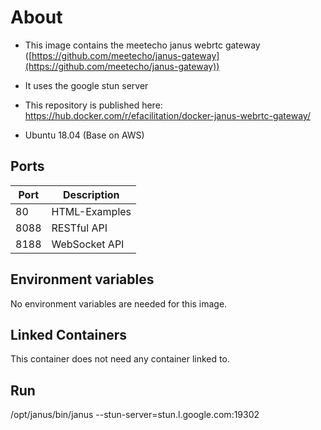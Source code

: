 # About

-   This image contains the meetecho janus webrtc gateway  ([https://github.com/meetecho/janus-gateway](https://github.com/meetecho/janus-gateway))

-   It uses the google stun server

-   This repository is published here: [https://hub.docker.com/r/efacilitation/docker-janus-webrtc-gateway/
](https://hub.docker.com/r/efacilitation/docker-janus-webrtc-gateway/)

- Ubuntu 18.04 (Base on AWS)

## Ports

| Port   | Description   |
|--------|---------------|
| 80     | HTML-Examples |
| 8088   | RESTful API   |
| 8188   | WebSocket API |

## Environment variables

No environment variables are needed for this image.

## Linked Containers

This container does not need any container linked to.

## Run

/opt/janus/bin/janus --stun-server=stun.l.google.com:19302
